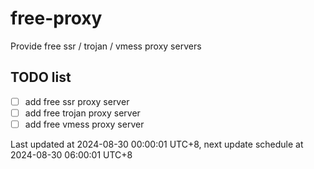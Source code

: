 
# free-proxy
Provide free ssr / trojan / vmess proxy servers


## TODO list
- [ ] add free ssr proxy server
- [ ] add free trojan proxy server
- [ ] add free vmess proxy server

Last updated at 2024-08-30 00:00:01 UTC+8, next update schedule at 2024-08-30 06:00:01 UTC+8

